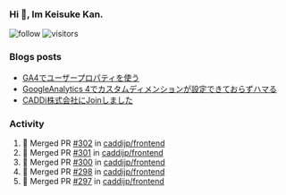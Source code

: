 ### Hi 👋, Im Keisuke Kan.

<!--
**9renpoto/9renpoto** is a ✨ _special_ ✨ repository because its `README.md` (this file) appears on your GitHub profile.

Here are some ideas to get you started:

- 🔭 I’m currently working on ...
- 🌱 I’m currently learning ...
- 👯 I’m looking to collaborate on ...
- 🤔 I’m looking for help with ...
- 💬 Ask me about ...
- 📫 How to reach me: ...
- 😄 Pronouns: ...
- ⚡ Fun fact: ...
-->

![follow](https://img.shields.io/github/followers/9renpoto?label=Follow&style=social)
![visitors](https://komarev.com/ghpvc/?username=9renpoto&label=Profile%20views&color=0e75b6&style=flat)

### Blogs posts

<!-- BLOG-POST-LIST:START -->
- [GA4でユーザープロパティを使う](https://9renpoto.dev/2021/02/21/google-analytics-4-user-properties/)
- [GoogleAnalytics 4でカスタムディメンションが設定できておらずハマる](https://9renpoto.dev/2021/02/13/google-analytics-4/)
- [CADDi株式会社にJoinしました](https://9renpoto.dev/2020/12/05/join/)
<!-- BLOG-POST-LIST:END -->

### Activity

<!--START_SECTION:activity-->
1. 🎉 Merged PR [#302](https://github.com/caddijp/frontend/pull/302) in [caddijp/frontend](https://github.com/caddijp/frontend)
2. 🎉 Merged PR [#301](https://github.com/caddijp/frontend/pull/301) in [caddijp/frontend](https://github.com/caddijp/frontend)
3. 🎉 Merged PR [#300](https://github.com/caddijp/frontend/pull/300) in [caddijp/frontend](https://github.com/caddijp/frontend)
4. 🎉 Merged PR [#298](https://github.com/caddijp/frontend/pull/298) in [caddijp/frontend](https://github.com/caddijp/frontend)
5. 🎉 Merged PR [#297](https://github.com/caddijp/frontend/pull/297) in [caddijp/frontend](https://github.com/caddijp/frontend)
<!--END_SECTION:activity-->

<!--START_SECTION:waka-->
<!--END_SECTION:waka-->